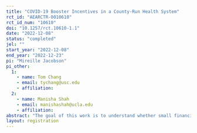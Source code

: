 ```yaml
---
title: "COVID-19 Booster Incentives in a County-Run Health System"
rct_id: "AEARCTR-0010610"
rct_id_num: "10610"
doi: "10.1257/rct.10610-1.1"
date: "2022-12-08"
status: "completed"
jel: ""
start_year: "2022-12-08"
end_year: "2022-12-23"
pi: "Mireille Jacobson"
pi_other:
  1:
    - name: Tom Chang
    - email: tychang@usc.edu
    - affiliation: 
  2:
    - name: Manisha Shah
    - email: manishashah@ucla.edu
    - affiliation: 
abstract: "The goal of this work is to understand whether small financial incentives and messaging can increase the take-up of COVID-19 boosters among patients empaneled at a county public health system. The motivation for this work is the relatively low take-up of COVID-19 boosters. In California, where our experiment is based, only 59% of the population has been boosted, with only 13% receiving the recommended bivalent booster (State of California, 2022)."
layout: registration
---
```



